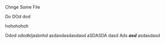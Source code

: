 Chnge Some File

Do DOd dod

hohohohoh

Odod ododkljasbnhd
asdasdasdasdasd 
aSDASDA dasd Ads 
**_asd_**
asdasdasd